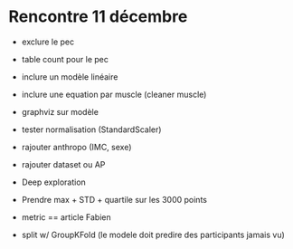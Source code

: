 # Rencontre 11 décembre

- exclure le pec
- table count pour le pec
- inclure un modèle linéaire
- inclure une equation par muscle (cleaner muscle)
- graphviz sur modèle
- tester normalisation (StandardScaler)

- rajouter anthropo (IMC, sexe)
- rajouter dataset ou AP

- Deep exploration


- Prendre max + STD + quartile sur les 3000 points

- metric == article Fabien

- split w/ GroupKFold (le modele doit predire des participants jamais vu)
